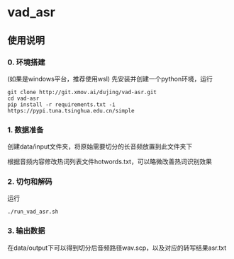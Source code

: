 # vad_asr

## 使用说明

### 0. 环境搭建
(如果是windows平台，推荐使用wsl)
先安装并创建一个python环境，运行
```shell
git clone http://git.xmov.ai/dujing/vad-asr.git
cd vad-asr
pip install -r requirements.txt -i https://pypi.tuna.tsinghua.edu.cn/simple
```

### 1. 数据准备
创建data/input文件夹，将原始需要切分的长音频放置到此文件夹下

根据音频内容修改热词列表文件hotwords.txt，可以略微改善热词识别效果

### 2. 切句和解码
运行
```shell
./run_vad_asr.sh
```

### 3. 输出数据
在data/output下可以得到切分后音频路径wav.scp，以及对应的转写结果asr.txt
